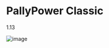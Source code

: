 # PallyPower Classic
1.13

![image](https://user-images.githubusercontent.com/678207/64878062-a5c59e00-d620-11e9-98c6-4f49d44fb077.png)
